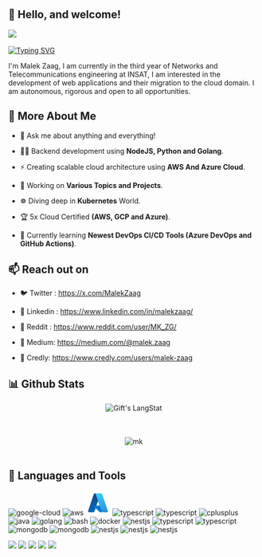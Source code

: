 ## 👋 Hello, and welcome!

<!-- Proudly created with GPRM ( https://gprm.itsvg.in ) -->
![](https://komarev.com/ghpvc/?username=Malek-Zaag&color=blue)

[![Typing SVG](https://readme-typing-svg.demolab.com/?lines=Cloud+and+DevOps+student;Network+Engineer;CyberSecurity+Enthusiast)](https://git.io/typing-svg)

<div>
 <p>
 I'm Malek Zaag, I am currently in the third year of Networks and Telecommunications engineering at INSAT, I am interested in the development of web applications and their migration to the cloud domain. I am autonomous, rigorous and open to all opportunities. 

## 🧐 More About Me

 - 💬 Ask me about anything and everything!
  
 - 👨‍💻 Backend development using **NodeJS, Python and Golang**.
 
 - ⚡ Creating scalable cloud architecture using **AWS And Azure Cloud**.
  
 - 🥅 Working on **Various Topics and Projects**.
  
 - ☸️ Diving deep in **Kubernetes** World.

 - 🏆 5x Cloud Certified **(AWS, GCP and Azure)**.
  
 - 🌱 Currently learning **Newest DevOps CI/CD Tools (Azure DevOps and GitHub Actions)**.  

 </p>
</div>

## 📫 Reach out on

  - 🐦 Twitter : https://x.com/MalekZaag
  
  - 📘 Linkedin : https://www.linkedin.com/in/malekzaag/
  
  - 🔖 Reddit : https://www.reddit.com/user/MK_ZG/
  
  - 📑 Medium: https://medium.com/@malek.zaag

  - 🥇 Credly: https://www.credly.com/users/malek-zaag
<!--
<p align="center">
 <img src="https://komarev.com/ghpvc/?username=Malek-Zaag&label=Profile%20views&color=0e75b6&style=flat" alt="malek-zaag" />
 <a href="https://malek-zaag.netlify.app/" target="_blank"><img alt="Website" src="https://img.shields.io/website?url=https://malek-zaag.netlify.app"></a>
 <a href="https://www.linkedin.com/in/malekzaag/" target="_blank"><img alt="LinkedIn" src="https://img.shields.io/badge/-malek_zaag-blue?style=flat&logo=Linkedin&logoColor=white"></a>
 <a href="https://github.com/Malek-Zaag"><img alt="Email" src="https://img.shields.io/github/followers/Malek-Zaag?label=Follow&style=social"></a>
 <a href="mailto:zaag.malek1@gmail.com"><img alt="Email" src="https://img.shields.io/badge/-malek_zaag-c14438?style=flat&logo=Gmail&logoColor=white"></a>
</p>
-->

## 📊 Github Stats
 <div align="center">
    <img align="center" src="https://github-readme-stats.vercel.app/api?username=Malek-Zaag&count_private=true&show_icons=true" alt="Gift's LangStat" /> 
<br/>
<p style="margin:3rem;"><img align="center" src="https://github-readme-streak-stats.herokuapp.com/?user=Malek-Zaag" alt="mk" /></p>
<!--   <img align="center" src="https://streak-stats.demolab.com/?user=Malek-Zaag" alt="Gift's LangStat" /> 
   -->
</div>

## 🔨 Languages and Tools

<p align="left">
<img width="50" height="50" src="https://www.svgrepo.com/show/448223/gcp.svg" alt="google-cloud"/>
<img width="50" height="50" alt="aws" src="https://www.svgrepo.com/show/61235/amazon.svg" /> 
<img width="50" height="50" alt="azure" src="./icons/icons8-azure.svg" />
<img src="https://www.svgrepo.com/show/349419/javascript.svg" alt="typescript" width="50" height="50"/> 
<img src="https://www.svgrepo.com/show/349540/typescript.svg" alt="typescript" width="50" height="50"/> 
<img src="https://www.svgrepo.com/show/452091/python.svg" alt="cplusplus" width="50" height="50"/> 
<img width="50" height="50" alt="java" src="https://www.svgrepo.com/show/184143/java.svg" />
<img width="50" height="50" alt="golang" src="https://cdn.worldvectorlogo.com/logos/gopher.svg" />
<img width="50" height="50" alt="bash" src="https://www.svgrepo.com/show/353478/bash-icon.svg" /> 
<img width="50" height="50" alt="docker" src="https://www.svgrepo.com/show/331370/docker.svg" />
<img src="https://upload.wikimedia.org/wikipedia/commons/thumb/3/39/Kubernetes_logo_without_workmark.svg/1200px-Kubernetes_logo_without_workmark.svg.png" alt="nestjs" width="50" height="50"/>
<img src="https://www.svgrepo.com/show/448228/grafana.svg" alt="typescript" width="50" height="50"/> 
<img src="https://www.svgrepo.com/show/354200/postgresql.svg" alt="typescript" width="50" height="50"/> 
<img width="50" height="50" alt="mongodb" src="https://www.svgrepo.com/show/331488/mongodb.svg" />
<img width="50" height="50" alt="mongodb" src="https://www.svgrepo.com/show/354447/terraform-icon.svg" />
<img src="https://d33wubrfki0l68.cloudfront.net/e937e774cbbe23635999615ad5d7732decad182a/26072/logo-small.ede75a6b.svg" alt="nestjs" width="50" height="50"/> 
<img src="https://www.svgrepo.com/show/452092/react.svg" alt="nestjs" width="50" height="50"/> 
<img src="https://www.svgrepo.com/show/376350/spring.svg" alt="nestjs" width="50" height="50"/> 

![](http://github-profile-summary-cards.vercel.app/api/cards/profile-details?username=Malek-Zaag&theme=github_dark)
![](http://github-profile-summary-cards.vercel.app/api/cards/repos-per-language?username=Malek-Zaag&theme=github_dark)
![](http://github-profile-summary-cards.vercel.app/api/cards/most-commit-language?username=Malek-Zaag&theme=github_dark)
![](http://github-profile-summary-cards.vercel.app/api/cards/stats?username=Malek-Zaag&theme=github_dark)
![](http://github-profile-summary-cards.vercel.app/api/cards/productive-time?username=Malek-Zaag&theme=github_dark&utcOffset=8)
